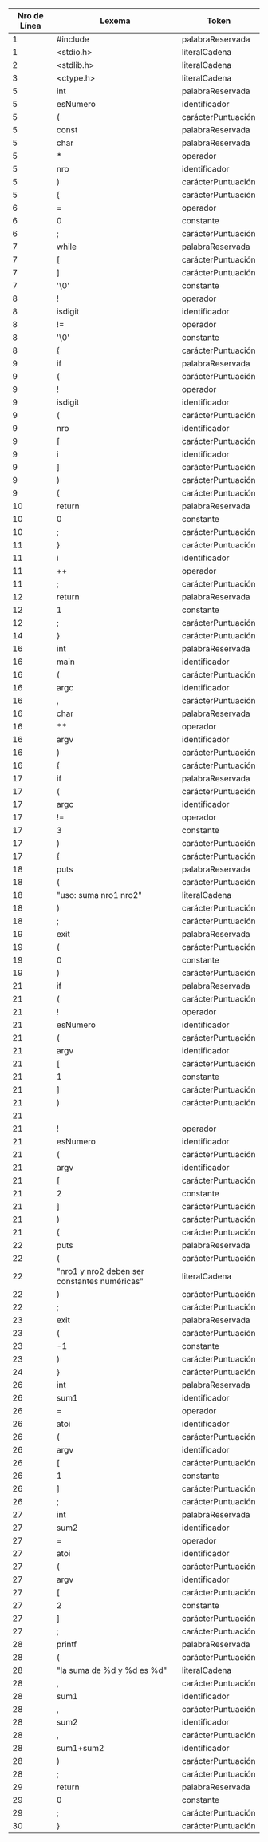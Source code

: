 | Nro de Línea | Lexema         | Token              |
|--------------|----------------|--------------------|
| 1            | #include       | palabraReservada   |
| 1            | <stdio.h>      | literalCadena      |
| 2            | <stdlib.h>     | literalCadena      |
| 3            | <ctype.h>      | literalCadena      |
| 5            | int            | palabraReservada   |
| 5            | esNumero       | identificador      |
| 5            | (              | carácterPuntuación |
| 5            | const          | palabraReservada   |
| 5            | char           | palabraReservada   |
| 5            | *              | operador           |
| 5            | nro            | identificador      |
| 5            | )              | carácterPuntuación |
| 5            | {              | carácterPuntuación |
| 6            | =              | operador           |
| 6            | 0              | constante          |
| 6            | ;              | carácterPuntuación |
| 7            | while          | palabraReservada   |
| 7            | [              | carácterPuntuación |
| 7            | ]              | carácterPuntuación |
| 7            | '\0'           | constante          |
| 8            | !              | operador           |
| 8            | isdigit        | identificador      |
| 8            | !=             | operador           |
| 8            | '\0'           | constante          |
| 8            | {              | carácterPuntuación |
| 9            | if             | palabraReservada   |
| 9            | (              | carácterPuntuación |
| 9            | !              | operador           |
| 9            | isdigit        | identificador      |
| 9            | (              | carácterPuntuación |
| 9            | nro            | identificador      |
| 9            | [              | carácterPuntuación |
| 9            | i              | identificador      |
| 9            | ]              | carácterPuntuación |
| 9            | )              | carácterPuntuación |
| 9            | {              | carácterPuntuación |
| 10           | return         | palabraReservada   |
| 10           | 0              | constante          |
| 10           | ;              | carácterPuntuación |
| 11           | }              | carácterPuntuación |
| 11           | i              | identificador      |
| 11           | ++             | operador           |
| 11           | ;              | carácterPuntuación |
| 12           | return         | palabraReservada   |
| 12           | 1              | constante          |
| 12           | ;              | carácterPuntuación |
| 14           | }              | carácterPuntuación |
| 16           | int            | palabraReservada   |
| 16           | main           | identificador      |
| 16           | (              | carácterPuntuación |
| 16           | argc           | identificador      |
| 16           | ,              | carácterPuntuación |
| 16           | char           | palabraReservada   |
| 16           | **             | operador           |
| 16           | argv           | identificador      |
| 16           | )              | carácterPuntuación |
| 16           | {              | carácterPuntuación |
| 17           | if             | palabraReservada   |
| 17           | (              | carácterPuntuación |
| 17           | argc           | identificador      |
| 17           | !=             | operador           |
| 17           | 3              | constante          |
| 17           | )              | carácterPuntuación |
| 17           | {              | carácterPuntuación |
| 18           | puts           | palabraReservada   |
| 18           | (              | carácterPuntuación |
| 18           | "uso: suma nro1 nro2" | literalCadena |
| 18           | )              | carácterPuntuación |
| 18           | ;              | carácterPuntuación |
| 19           | exit           | palabraReservada   |
| 19           | (              | carácterPuntuación |
| 19           | 0              | constante          |
| 19           | )              | carácterPuntuación |
| 21           | if             | palabraReservada   |
| 21           | (              | carácterPuntuación |
| 21           | !              | operador           |
| 21           | esNumero       | identificador      |
| 21           | (              | carácterPuntuación |
| 21           | argv           | identificador      |
| 21           | [              | carácterPuntuación |
| 21           | 1              | constante          |
| 21           | ]              | carácterPuntuación |
| 21           | )              | carácterPuntuación |
| 21           | ||             | operador           |
| 21           | !              | operador           |
| 21           | esNumero       | identificador      |
| 21           | (              | carácterPuntuación |
| 21           | argv           | identificador      |
| 21           | [              | carácterPuntuación |
| 21           | 2              | constante          |
| 21           | ]              | carácterPuntuación |
| 21           | )              | carácterPuntuación |
| 21           | {              | carácterPuntuación |
| 22           | puts           | palabraReservada   |
| 22           | (              | carácterPuntuación |
| 22           | "nro1 y nro2 deben ser constantes numéricas" | literalCadena |
| 22           | )              | carácterPuntuación |
| 22           | ;              | carácterPuntuación |
| 23           | exit           | palabraReservada   |
| 23           | (              | carácterPuntuación |
| 23           | -1             | constante          |
| 23           | )              | carácterPuntuación |
| 24           | }              | carácterPuntuación |
| 26           | int            | palabraReservada   |
| 26           | sum1           | identificador      |
| 26           | =              | operador           |
| 26           | atoi           | identificador      |
| 26           | (              | carácterPuntuación |
| 26           | argv           | identificador      |
| 26           | [              | carácterPuntuación |
| 26           | 1              | constante          |
| 26           | ]              | carácterPuntuación |
| 26           | ;              | carácterPuntuación |
| 27           | int            | palabraReservada   |
| 27           | sum2           | identificador      |
| 27           | =              | operador           |
| 27           | atoi           | identificador      |
| 27           | (              | carácterPuntuación |
| 27           | argv           | identificador      |
| 27           | [              | carácterPuntuación |
| 27           | 2              | constante          |
| 27           | ]              | carácterPuntuación |
| 27           | ;              | carácterPuntuación |
| 28           | printf         | palabraReservada   |
| 28           | (              | carácterPuntuación |
| 28           | "la suma de %d y %d es %d" | literalCadena |
| 28           | ,              | carácterPuntuación |
| 28           | sum1           | identificador      |
| 28           | ,              | carácterPuntuación |
| 28           | sum2           | identificador      |
| 28           | ,              | carácterPuntuación |
| 28           | sum1+sum2      | identificador      |
| 28           | )              | carácterPuntuación |
| 28           | ;              | carácterPuntuación |
| 29           | return         | palabraReservada   |
| 29           | 0              | constante          |
| 29           | ;              | carácterPuntuación |
| 30           | }              | carácterPuntuación |
